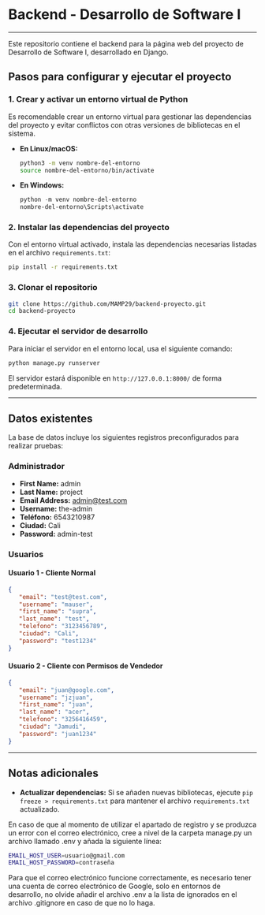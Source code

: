 # Backend - Desarrollo de Software I
---

Este repositorio contiene el backend para la página web del proyecto de Desarrollo de Software I, desarrollado en Django.

## Pasos para configurar y ejecutar el proyecto

### 1. Crear y activar un entorno virtual de Python

Es recomendable crear un entorno virtual para gestionar las dependencias del proyecto y evitar conflictos con otras versiones de bibliotecas en el sistema.

- **En Linux/macOS:**

   ```bash
   python3 -m venv nombre-del-entorno
   source nombre-del-entorno/bin/activate
   ```

- **En Windows:**

   ```powershell
   python -m venv nombre-del-entorno
   nombre-del-entorno\Scripts\activate
   ```

### 2. Instalar las dependencias del proyecto

Con el entorno virtual activado, instala las dependencias necesarias listadas en el archivo `requirements.txt`:

   ```bash
   pip install -r requirements.txt
   ```
### 3. Clonar el repositorio

   ```bash
   git clone https://github.com/MAMP29/backend-proyecto.git
   cd backend-proyecto
   ```
   
### 4. Ejecutar el servidor de desarrollo

Para iniciar el servidor en el entorno local, usa el siguiente comando:

   ```bash
   python manage.py runserver
   ```

El servidor estará disponible en `http://127.0.0.1:8000/` de forma predeterminada.

---


## Datos existentes

La base de datos incluye los siguientes registros preconfigurados para realizar pruebas:

### Administrador

   - **First Name:** admin  
   - **Last Name:** project  
   - **Email Address:** admin@test.com  
   - **Username:** the-admin  
   - **Teléfono:** 6543210987  
   - **Ciudad:** Cali  
   - **Password:** admin-test  

### Usuarios

#### Usuario 1 - Cliente Normal

```json
{
   "email": "test@test.com",
   "username": "mauser",
   "first_name": "supra",
   "last_name": "test",
   "telefono": "3123456789",
   "ciudad": "Cali",
   "password": "test1234"
}
```

#### Usuario 2 - Cliente con Permisos de Vendedor

```json
{
   "email": "juan@google.com",
   "username": "jzjuan",
   "first_name": "juan",
   "last_name": "acer",
   "telefono": "3256416459",
   "ciudad": "Jamudi",
   "password": "juan1234"
}
```

---

## Notas adicionales

- **Actualizar dependencias:** Si se añaden nuevas bibliotecas, ejecute `pip freeze > requirements.txt` para mantener el archivo `requirements.txt` actualizado.

En caso de que al momento de utilizar el apartado de registro y se produzca un error con el correo electrónico, cree a nivel de la carpeta manage.py 
un archivo llamado .env y añada la siguiente línea:

```bash
EMAIL_HOST_USER=usuario@gmail.com
EMAIL_HOST_PASSWORD=contraseña
```

Para que el correo electrónico funcione correctamente, es necesario tener una cuenta de correo electrónico de Google, solo en entornos de desarrollo,
no olvide añadir el archivo .env a la lista de ignorados en el archivo .gitignore en caso de que no lo haga.
